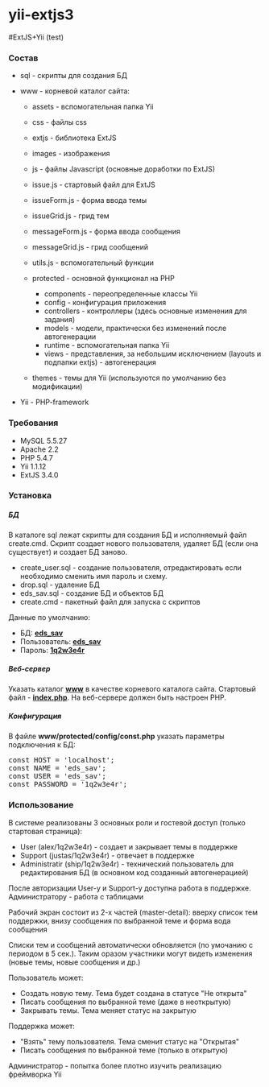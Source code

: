 yii-extjs3
==========

#ExtJS+Yii (test)


### Состав

*   sql - скрипты для создания БД
*   www - корневой каталог сайта:

    *   assets - вспомогательная папка Yii
    *   css - файлы css
    *   extjs - библиотека ExtJS
    *   images - изображения
    *   js - файлы Javascript (основные доработки по ExtJS)

    *   issue.js - стартовый файл для ExtJS
    *   issueForm.js - форма ввода темы
    *   issueGrid.js - грид тем
    *   messageForm.js - форма ввода сообщения
    *   messageGrid.js - грид сообщений
    *   utils.js - вспомогательный функции
    *   protected - основной функционал на PHP
        *   components - переопределенные классы Yii
        *   config - конфигурация приложения
        *   controllers - контроллеры (здесь основные изменения для задания)
        *   models - модели, практически без изменений после автогенерации
        *   runtime - вспомогательная папка Yii
        *   views - представления, за небольшим исключением (layouts и подпапки extjs) - автогенерация
    *   themes - темы для Yii (используются по умолчанию без модификации)
*   Yii - PHP-framework

### Требования

*   MySQL 5.5.27
*   Apache 2.2
*   PHP 5.4.7
*   Yii 1.1.12
*   ExtJS 3.4.0

### Установка

##### БД
В каталоге sql лежат скрипты для создания БД и исполняемый файл create.cmd. Скрипт создает нового пользователя, удаляет БД (если она существует) и создает БД заново.

*   create_user.sql - создание пользователя, отредактировать если необходимо сменить имя пароль и схему.                
*   drop.sql - удаление БД
*   eds_sav.sql - создание БД и объектов БД
*   create.cmd - пакетный файл для запуска с скриптов

Данные по умолчанию:
*   БД: **<u>eds_sav</u>**
*   Пользователь: **<u>eds_sav</u>**
*   Пароль: **<u>1q2w3e4r</u>**
    
##### Веб-сервер
Указать каталог **<u>www</u>** в качестве корневого каталога сайта. Стартовый файл  - **<u>index.php</u>**. На веб-сервере должен быть настроен PHP.

##### Конфигурация
В файле **www/protected/config/const.php** указать параметры подключения к БД:
<pre>
const HOST = 'localhost';
const NAME = 'eds_sav';
const USER = 'eds_sav';
const PASSWORD = '1q2w3e4r';
</pre>

### Использование
В системе реализованы 3 основных роли и гостевой доступ (только стартовая страница):

*   User (alex/1q2w3e4r) - создает и закрывает темы в поддержке
*   Support (justas/1q2w3e4r) - отвечает в поддержке
*   Administratir (ship/1q2w3e4r) - техничеcкий пользователь для редактирования БД (в основном код созданный автогенерацией)</div>

После авторизации User-у и Support-у доступна работа в поддержке. Администратору - работа с таблицами

Рабочий экран состоит из 2-х частей (master-detail): вверху список тем поддержки, внизу сообщения по выбранной теме и форма вода сообщения

Списки тем и сообщений автоматически обновляется (по умочанию с периодом в 5 сек.). Таким оразом участники могут видеть изменения (новые темы, новые сообщения и др.)

Пользователь может:

*   Создать новую тему. Тема будет создана в статусе "Не открыта"
*   Писать сообщения по выбранной теме (даже в неоткрытую)
*   Закрывать темы. Тема меняет статус на закрытую

Поддержка может:

*   "Взять" тему пользователя. Тема сменит статус на "Открытая"
*   Писать сообщения по выбранной теме (только в  открытую)</div>

Администратор - попытка более плотно изучить реализацию фреймворка Yii
